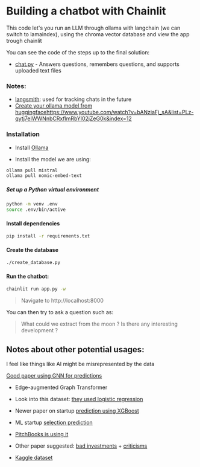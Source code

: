 # Building a chatbot with Chainlit

This code let's you run an LLM through ollama with langchain (we can switch to lamaindex), using the chroma vector database and view the app trough chainlit

You can see the code of the steps up to the final solution:

- [chat.py](chat.py) - Answers questions, remembers questions, and supports uploaded text files

### Notes:

- [langsmith](https://www.youtube.com/results?search_query=langsmith): used for tracking chats in the future
- [Create your ollama model from huggingface]()https://www.youtube.com/watch?v=bANziaFj_sA&list=PLz-qytj7eIWWNnbCRxflmRbYI02jZeG0k&index=12

### Installation

- Install [Ollama](https://ollama.com/)

- Install the model we are using:

```bash
ollama pull mistral
ollama pull nomic-embed-text
```

##### Set up a Python virtual environment

```bash
python -m venv .env
source .env/bin/active
```

#### Install dependencies

```bash
pip install -r requirements.txt
```

#### Create the database

```bash
./create_database.py
```

#### Run the chatbot:

```bash
chainlit run app.py -w
```

> Navigate to http://localhost:8000

You can then try to ask a question such as:

> What could we extract from the moon ? Is there any interesting development ?

## Notes about other potential usages:

I feel like things like AI might be misrepresented by the data

[Good paper using GNN for predictions](https://arxiv.org/pdf/2105.11537.pdf)

- Edge-augmented Graph Transformer

- Look into this dataset: [they used logistic regression](https://news.crunchbase.com/venture/vc-success-prediction-crunchbase-data-mason-lender/)

- Newer paper on startup [prediction using XGBoost](https://arxiv.org/pdf/2309.15552.pdf)

- ML startup [selection prediction](https://pdf.sciencedirectassets.com/313360/1-s2.0-S2405918821X00025/1-s2.0-S2405918821000040/main.pdf?X-Amz-Security-Token=IQoJb3JpZ2luX2VjEDYaCXVzLWVhc3QtMSJIMEYCIQDgdC80JpXzjbg%2FjFOqKvGl%2BroB9AzNkOXMkOAASjsAFgIhAI958yHPHO%2B6mPei99b7pwDXdtZMuNC%2FumWlVd%2Fqn%2FiMKrIFCD8QBRoMMDU5MDAzNTQ2ODY1Igz66c21ifxDvFujAEUqjwXA1RXP%2B1c9tpVCiu2Qlc%2ByUREyOnkcmpygmarmWUE0iEoXK3zHLoXbwkW3jaSFaqsHplZqPcgYgqN%2BhU%2BqeSk53bz%2FQPdKbq4Bxm2m6QLpJqtGOpqP1d2osuEO6IJibhT3ETI92gzTUjv53bJtpcZvEllt9g64EhPQCr9nPn8PK0n9skrBd1Rj6uum9QhHgDHc%2BBO90Bzj3OVfPkbgTZkC4te2SlIWf8bCn36AmC11EJSyElswoSgU1SolvGZRTmRFROiLOb%2FNqa5SHeQB5AMmhUgbZ6wt18V%2F4FnaVHO5yO6S8fJqHaITgfKowEl3TkZB6rxoEyiWFaIqaRE0UFzn%2BhANHJuD0SzpQx1khgcpeA4nPsFo%2FSN6fKhWVr4zzlfRMwLyYtIkkJKdSBcWgIMgBBQfspg6lscbyLUcs36SlYPIP2be%2Fe%2Bireo5KPo8HNeXQy9G0ISYCyEyheExFFSP4JCsnsUN8zvHiNQsGL5ibfLbQob95s3R6ODNGkTTVPaL07Qr7QuXYhF%2F9h9I65ucLPQXDiX7xdlYDSU4lqiWdT9Inb%2F9XDMc%2FhUd2aEteXbi9fvHAODkcVsk9EKdtDj80UicnOZ0W1saJdRODYec71SmhBEwwAZo1b9zuuzkrL6RnAEx4Np4MZo8K0c%2ByxF1plZRr18Xvm2lUS%2B9TGK8T%2FFtWzzusynp7IqFqtQlURljpcZv0vRIIIWy4fB009Vxq6ioybi0LkZwTfTcYcYuJ2OsgXIUeHCQwzScpHNuPjrE764zxPteKORrLQHQcaoLUl27e0Luw1QA5L3ssnPzpTYGlTWhYaFN%2FGhzH%2Fp6DFFopl4yRsK7bBbeb%2BK7KmgRCObV8OZG0SrnXpjXFFZNMOXev68GOrABXkK2JwZYphiaKfJ%2FB8Ce05AxCd3ERPYOA2ptTEaS%2BsKlIo%2FdsPB9r7kTuYTf7j%2FM4MOi%2BfvbmipPABvohVVavvA8ZrRiObo0oOU53YVUfsFLNCEwC5awcvv%2FR8dm40zJljy2XvjiTUDifNMMubDQvJQRWYGKoHJHJTYGqfun1AlZO6qtlejtOsFUk237EaINl38Oe2MdcAULZ0rfrOaPvrUnY%2Bn6TPSLj%2BVmzT2jt0o%3D&X-Amz-Algorithm=AWS4-HMAC-SHA256&X-Amz-Date=20240312T072859Z&X-Amz-SignedHeaders=host&X-Amz-Expires=300&X-Amz-Credential=ASIAQ3PHCVTYWT63FFFK%2F20240312%2Fus-east-1%2Fs3%2Faws4_request&X-Amz-Signature=0d7cb6f4aa0030af56f00c005bafb10743c8b9bb6d857d19d03a2f746fef10ef&hash=d7602caaa3ae251da2d753686821588fc2a81588e1d92a3a0564416b8fcf7305&host=68042c943591013ac2b2430a89b270f6af2c76d8dfd086a07176afe7c76c2c61&pii=S2405918821000040&tid=spdf-375ea719-0f1d-488c-9c9f-bcc500513aa2&sid=489ce44175ed8446787ac06998852c402a04gxrqb&type=client&tsoh=d3d3LnNjaWVuY2VkaXJlY3QuY29t&ua=021a59595c5d535556&rr=86321213ab2cc291&cc=at)

- [PitchBooks is using it](https://techcrunch.com/2023/03/20/pitchbooks-new-tool-uses-ai-to-predict-which-startups-will-successfully-exit/)

- Other paper suggested: [bad investments](https://deliverypdf.ssrn.com/delivery.php?ID=160086092066064069071086082096113119006019033078069020110118067122084089093001072073037033029008062055124090098098001019014122053027061051031007108076070089017099022010042038102124064023104003117071025114127086118125072093117067029027090024020001108067&EXT=pdf&INDEX=TRUE) + [criticisms](https://news.ycombinator.com/item?id=32042187)

- [Kaggle dataset](https://www.kaggle.com/code/fpolcari/startup-success-prediction#conclusions-and-main-findings)
